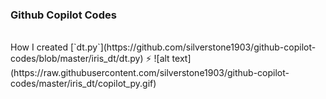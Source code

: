 ### Github Copilot Codes
<br>
How I created [`dt.py`](https://github.com/silverstone1903/github-copilot-codes/blob/master/iris_dt/dt.py) ⚡
![alt text](https://raw.githubusercontent.com/silverstone1903/github-copilot-codes/master/iris_dt/copilot_py.gif)